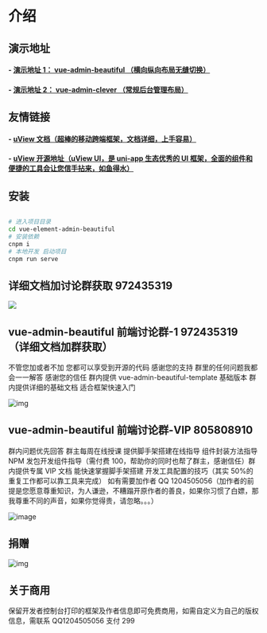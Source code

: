 # 介绍

## 演示地址

#### - [演示地址 1： vue-admin-beautiful （横向纵向布局无缝切换）](http://beautiful.panm.cn/vue-admin-beautiful)

#### - [演示地址 2： vue-admin-clever （常规后台管理布局）](http://beautiful.panm.cn/vue-admin-clever)

## 友情链接

#### - [uView 文档（超棒的移动跨端框架，文档详细，上手容易）](https://uviewui.com/)

#### - [uView 开源地址（uView UI，是 uni-app 生态优秀的 UI 框架，全面的组件和便捷的工具会让您信手拈来，如鱼得水）](https://github.com/YanxinNet/uView)

## 安装

```bash

# 进入项目目录
cd vue-element-admin-beautiful
# 安装依赖
cnpm i
# 本地开发 启动项目
cnpm run serve
```

## 详细文档加讨论群获取 972435319

<img src="http://mpfhrd48.sanxing.uz7.cn/byui-bookmarks/GIF.gif?time=20200603" />

## vue-admin-beautiful 前端讨论群-1 972435319（详细文档加群获取）

不管您加或者不加 您都可以享受到开源的代码 感谢您的支持 群里的任何问题我都会一一解答 感谢您的信任 群内提供 vue-admin-beautiful-template 基础版本 群内提供详细的基础文档 适合框架快速入门

![img](https://chu1204505056.gitee.io/byui-bookmarks/img/ewm.png)

## vue-admin-beautiful 前端讨论群-VIP 805808910

群内问题优先回答 群主每周在线授课 提供脚手架搭建在线指导 组件封装方法指导 NPM 发包开发组件指导（需付费 100，帮助你的同时也帮了群主，感谢信任）群内提供专属 VIP 文档 能快速掌握脚手架搭建 开发工具配置的技巧（其实 50%的重复工作都可以靠工具来完成） 如有需要加作者 QQ 1204505056（加作者的前提是您愿意尊重知识，为人谦逊，不糟蹋开原作者的善良，如果你习惯了白嫖，那我尊重不同的声音，如果你觉得贵，请忽略。。。）

![image](https://chu1204505056.gitee.io/byui-bookmarks/img/ewm_vip.png)

## 捐赠

![img](https://chu1204505056.gitee.io/byui-bookmarks/img/donation.png)

## 关于商用

保留开发者控制台打印的框架及作者信息即可免费商用，如需自定义为自己的版权信息，需联系 QQ1204505056 支付 299
